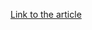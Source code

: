 [Link to the article](https://www.sentinelone.com/labs/operation-digital-eye-chinese-apt-compromises-critical-digital-infrastructure-via-visual-studio-code-tunnels/)
